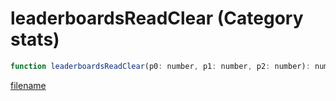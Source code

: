 # leaderboardsReadClear (Category stats)

```js
function leaderboardsReadClear(p0: number, p1: number, p2: number): number
```

[filename](leaderboardsReadClear_m.md ':include')
